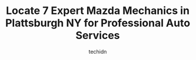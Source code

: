 ---
layout: ampstory
image: https://images.unsplash.com/photo-1619843810942-f8010bb6916c?ixlib=rb-4.0.3&ixid=MnwxMjA3fDB8MHxwaG90by1wYWdlfHx8fGVufDB8fHx8&auto=format&fit=crop&w=640&h=853&q=80
author: techidn
featured: false
description: For top-quality automotive repairs and maintenance, visit the 7 best Mazda Mechanic in Plattsburgh NY, USA. Their reputation for excellence and their dedication to customer satisfaction make
title: Locate 7 Expert Mazda Mechanics in Plattsburgh NY for Professional Auto Services
cover:
   title: Locate 7 Expert Mazda Mechanics in Plattsburgh NY for Professional Auto Services
   subtitle: Rickpate
   background: https://images.unsplash.com/photo-1619843810942-f8010bb6916c?ixlib=rb-4.0.3&ixid=MnwxMjA3fDB8MHxwaG90by1wYWdlfHx8fGVufDB8fHx8&auto=format&fit=crop&w=640&h=853&q=80

pages: 
 - layout: thirds
   top: <h1>#1 DELLA Honda in Plattsburgh</h1>
   bottom: "<p>Mark and the whole crew from Della Honda in Plattsburgh was great with taking care of me and all of my questions. I had been back and forth when it came to trading in my </p>"
   background: https://www.knot35.com/toplist/wp-content/uploads/2023/06/best-mazda-mechanic-1-in-plattsburgh-ny-1685839409.jpeg
   backgroundblur: true
 - layout: thirds
   top: <h1>#2 DELLA Subaru of Plattsburgh</h1>
   bottom: "<p>5105 U.S. Ave, Plattsburgh, NY 12901, United States</p>"
   background: https://www.knot35.com/toplist/wp-content/uploads/2023/06/best-mazda-mechanic-2-in-plattsburgh-ny-1685839409.jpeg
   cta:
      link: https://www.knot35.com/toplist/locate-7-expert-mazda-mechanics-in-plattsburgh-ny-for-professional-auto-services/
      text: Locate 7 Expert Mazda Mechanics in Plattsburgh NY for Professional Auto Services
 - layout: thirds
   top: <h1>#3 DELLA Kia</h1>
   bottom: "<p>52 Della Dr, Plattsburgh, NY 12901, United States</p>"
   background: https://www.knot35.com/toplist/wp-content/uploads/2023/06/best-mazda-mechanic-3-in-plattsburgh-ny-1685839410.jpeg
   cta:
      link: https://www.knot35.com/toplist/locate-7-expert-mazda-mechanics-in-plattsburgh-ny-for-professional-auto-services/
      text: Locate 7 Expert Mazda Mechanics in Plattsburgh NY for Professional Auto Services
 - layout: thirds
   top: <h1>#4 G & G Tire Company Inc.</h1>
   bottom: "<p>5512 Peru St, Plattsburgh, NY 12901, United States</p>"
   background: https://images.unsplash.com/photo-1620421680010-0766ff230392?ixlib=rb-4.0.3&ixid=MnwxMjA3fDB8MHxwaG90by1wYWdlfHx8fGVufDB8fHx8&auto=format&fit=crop&w=640&h=853&q=80
   cta:
      link: https://www.knot35.com/toplist/locate-7-expert-mazda-mechanics-in-plattsburgh-ny-for-professional-auto-services/
      text: Locate 7 Expert Mazda Mechanics in Plattsburgh NY for Professional Auto Services
 - layout: thirds
   top: <h1>#5 Brennan Buick GMC</h1>
   bottom: "<p>383 State Rte 3, Plattsburgh, NY 12901, United States</p>"
   background: https://images.unsplash.com/photo-1510906594845-bc082582c8cc?ixlib=rb-4.0.3&ixid=MnwxMjA3fDB8MHxwaG90by1wYWdlfHx8fGVufDB8fHx8&auto=format&fit=crop&w=640&h=853&q=80
   cta:
      link: https://www.knot35.com/toplist/locate-7-expert-mazda-mechanics-in-plattsburgh-ny-for-professional-auto-services/
      text: Locate 7 Expert Mazda Mechanics in Plattsburgh NY for Professional Auto Services
 - layout: thirds
   top: <h1>#6 Della Auto Group</h1>
   bottom: "<p>Plattsburgh, NY 12901, United States</p>"
   background: https://images.unsplash.com/photo-1618556658017-fd9c732d1360?ixlib=rb-4.0.3&ixid=MnwxMjA3fDB8MHxwaG90by1wYWdlfHx8fGVufDB8fHx8&auto=format&fit=crop&w=640&h=853&q=80
   cta:
      link: https://www.knot35.com/toplist/locate-7-expert-mazda-mechanics-in-plattsburgh-ny-for-professional-auto-services/
      text: Locate 7 Expert Mazda Mechanics in Plattsburgh NY for Professional Auto Services
 - layout: thirds
   top: <h1>#7 City Auto Repair & Sales</h1>
   bottom: "<p>559 State Rte 3, Plattsburgh, NY 12901, United States</p>"
   background: https://images.unsplash.com/photo-1602536052359-ef94c21c5948?ixlib=rb-4.0.3&ixid=MnwxMjA3fDB8MHxwaG90by1wYWdlfHx8fGVufDB8fHx8&auto=format&fit=crop&w=640&h=853&q=80
   cta:
      link: https://www.knot35.com/toplist/locate-7-expert-mazda-mechanics-in-plattsburgh-ny-for-professional-auto-services/
      text: Locate 7 Expert Mazda Mechanics in Plattsburgh NY for Professional Auto Services
 - layout: thirds
   middle: Continue reading...
   background: https://images.unsplash.com/photo-1618005182384-a83a8bd57fbe?ixlib=rb-4.0.3&ixid=MnwxMjA3fDB8MHxwaG90by1wYWdlfHx8fGVufDB8fHx8&auto=format&fit=crop&w=640&h=853&q=80
   cta:
      link: https://www.knot35.com/toplist/locate-7-expert-mazda-mechanics-in-plattsburgh-ny-for-professional-auto-services/
      text: Locate 7 Expert Mazda Mechanics in Plattsburgh NY for Professional Auto Services
      
---